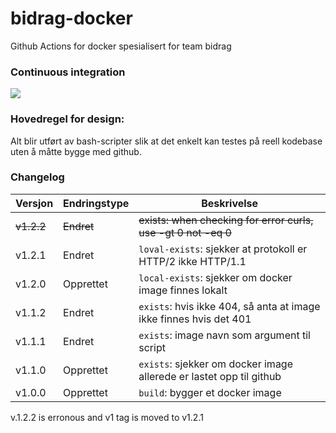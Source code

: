 # bidrag-docker
Github Actions for docker spesialisert for team bidrag

### Continuous integration
![](https://github.com/navikt/bidrag-docker/workflows/build%20actions/badge.svg)

### Hovedregel for design:
Alt blir utført av bash-scripter slik at det enkelt kan testes på reell kodebase uten å måtte bygge med
github.

### Changelog

Versjon | Endringstype | Beskrivelse
--------|--------------|------------
~~v1.2.2~~  | ~~Endret~~       | ~~exists: when checking for error curls, use -gt 0 not -eq 0~~
v1.2.1  | Endret       | `loval-exists`: sjekker at protokoll er HTTP/2 ikke HTTP/1.1
v1.2.0  | Opprettet    | `local-exists`: sjekker om docker image finnes lokalt
v1.1.2  | Endret       | `exists`: hvis ikke 404, så anta at image ikke finnes hvis det 401
v1.1.1  | Endret       | `exists`: image navn som argument til script
v1.1.0  | Opprettet    | `exists`: sjekker om docker image allerede er lastet opp til github
v1.0.0  | Opprettet    | `build`: bygger et docker image 

v.1.2.2 is erronous and v1 tag is moved to v1.2.1